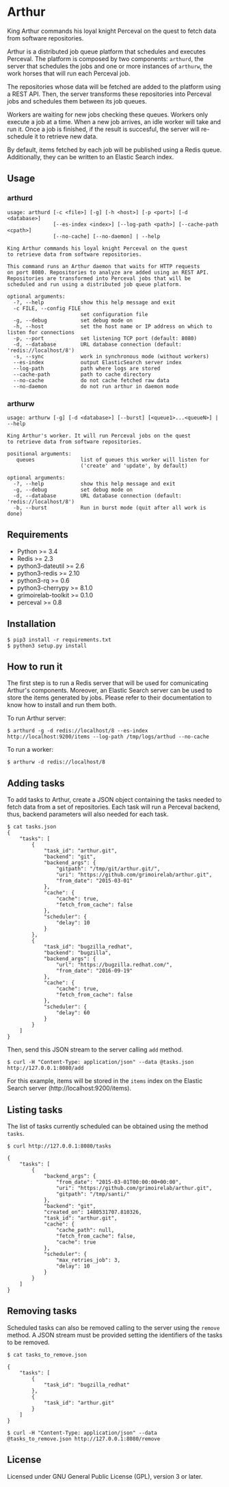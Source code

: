 # Arthur

King Arthur commands his loyal knight Perceval on the quest to fetch
data from software repositories.

Arthur is a distributed job queue platform that schedules and executes
Perceval. The platform is composed by two components: `arthurd`, the server
that schedules the jobs and one or more instances of `arthurw`, the work horses
that will run each Perceval job.

The repositories whose data will be fetched are added to the
platform using a REST API. Then, the server transforms these repositories into
Perceval jobs and schedules them between its job queues.

Workers are waiting for new jobs checking these queues. Workers only execute
a job at a time. When a new job arrives, an idle worker will take and run
it. Once a job is finished, if the result is succesful, the server will
re-schedule it to retrieve new data.

By default, items fetched by each job will be published using a Redis queue.
Additionally, they can be written to an Elastic Search index.


## Usage

### arthurd
```
usage: arthurd [-c <file>] [-g] [-h <host>] [-p <port>] [-d <database>]
               [--es-index <index>] [--log-path <path>] [--cache-path <cpath>]
               [--no-cache] [--no-daemon] | --help

King Arthur commands his loyal knight Perceval on the quest
to retrieve data from software repositories.

This command runs an Arthur daemon that waits for HTTP requests
on port 8080. Repositories to analyze are added using an REST API.
Repositories are transformed into Perceval jobs that will be
scheduled and run using a distributed job queue platform.

optional arguments:
  -?, --help            show this help message and exit
  -c FILE, --config FILE
                        set configuration file
  -g, --debug           set debug mode on
  -h, --host            set the host name or IP address on which to listen for connections
  -p, --port            set listening TCP port (default: 8080)
  -d, --database        URL database connection (default: 'redis://localhost/8')
  -s, --sync            work in synchronous mode (without workers)
  --es-index            output ElasticSearch server index
  --log-path            path where logs are stored
  --cache-path          path to cache directory
  --no-cache            do not cache fetched raw data
  --no-daemon           do not run arthur in daemon mode
```

### arthurw
```
usage: arthurw [-g] [-d <database>] [--burst] [<queue1>...<queueN>] | --help

King Arthur's worker. It will run Perceval jobs on the quest
to retrieve data from software repositories.

positional arguments:
   queues               list of queues this worker will listen for
                        ('create' and 'update', by default)

optional arguments:
  -?, --help            show this help message and exit
  -g, --debug           set debug mode on
  -d, --database        URL database connection (default: 'redis://localhost/8')
  -b, --burst           Run in burst mode (quit after all work is done)
```

## Requirements

* Python >= 3.4
* Redis >= 2.3
* python3-dateutil >= 2.6
* python3-redis >= 2.10
* python3-rq >= 0.6
* python3-cherrypy >= 8.1.0
* grimoirelab-toolkit >= 0.1.0
* perceval >= 0.8

## Installation

```
$ pip3 install -r requirements.txt
$ python3 setup.py install
```

## How to run it

The first step is to run a Redis server that will be used for comunicating
Arthur's components. Moreover, an Elastic Search server can be used to store
the items generated by jobs. Please refer to their documentation to know how to
install and run them both.

To run Arthur server:
```
$ arthurd -g -d redis://localhost/8 --es-index http://localhost:9200/items --log-path /tmp/logs/arthud --no-cache
```

To run a worker:

```
$ arthurw -d redis://localhost/8
```

## Adding tasks

To add tasks to Arthur, create a JSON object containing the tasks needed
to fetch data from a set of repositories. Each task will run a Perceval
backend, thus, backend parameters will also needed for each task.

```
$ cat tasks.json
{
    "tasks": [
        {
            "task_id": "arthur.git",
            "backend": "git",
            "backend_args": {
                "gitpath": "/tmp/git/arthur.git/",
                "uri": "https://github.com/grimoirelab/arthur.git",
                "from_date": "2015-03-01"
            },
            "cache": {
                "cache": true,
                "fetch_from_cache": false
            },
            "scheduler": {
                "delay": 10
            }
        },
        {
            "task_id": "bugzilla_redhat",
            "backend": "bugzilla",
            "backend_args": {
                "url": "https://bugzilla.redhat.com/",
                "from_date": "2016-09-19"
            },
            "cache": {
                "cache": true,
                "fetch_from_cache": false
            },
            "scheduler": {
                "delay": 60
            }
        }
    ]
}
```

Then, send this JSON stream to the server calling `add` method.

```
$ curl -H "Content-Type: application/json" --data @tasks.json http://127.0.0.1:8080/add
```

For this example, items will be stored in the `items` index on the
Elastic Search server (http://localhost:9200/items).

## Listing tasks

The list of tasks currently scheduled can be obtained using the method `tasks`.

```
$ curl http://127.0.0.1:8080/tasks

{
    "tasks": [
        {
            "backend_args": {
                "from_date": "2015-03-01T00:00:00+00:00",
                "uri": "https://github.com/grimoirelab/arthur.git",
                "gitpath": "/tmp/santi/"
            },
            "backend": "git",
            "created_on": 1480531707.810326,
            "task_id": "arthur.git",
            "cache": {
                "cache_path": null,
                "fetch_from_cache": false,
                "cache": true
            },
            "scheduler": {
                "max_retries_job": 3,
                "delay": 10
            }
        }
    ]
}
```

## Removing tasks

Scheduled tasks can also be removed calling to the server using the `remove`
method. A JSON stream must be provided setting the identifiers of the
tasks to be removed.

```
$ cat tasks_to_remove.json

{
    "tasks": [
        {
            "task_id": "bugzilla_redhat"
        },
        {
            "task_id": "arthur.git"
        }
    ]
}

$ curl -H "Content-Type: application/json" --data @tasks_to_remove.json http://127.0.0.1:8080/remove
```

## License

Licensed under GNU General Public License (GPL), version 3 or later.

